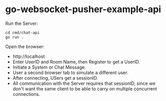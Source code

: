 # go-websocket-pusher-example-api

Run the Server:
```
cd cmd/chat-api
go run .
```

Open the browser:
- http://localhost
- Enter UserID and Room Name, then Register to get a UserID.
- Initiate a System or Chat Message.
- User a second browser tab to simulate a different user.
- After connecting, USers get a sessionID.
- All communication with the Server requires that sessionID, since we don't want the same client to be able to carry on multiple concurrent connections.